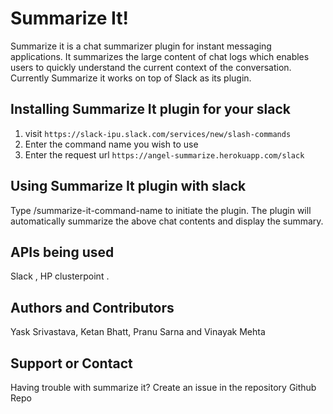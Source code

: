 # Summarize It!

Summarize it is a chat summarizer plugin for instant messaging applications. It summarizes the large content of chat logs which enables users to quickly understand the current context of the conversation. Currently Summarize it works on top of Slack as its plugin.

## Installing Summarize It plugin for your slack
1. visit `https://slack-ipu.slack.com/services/new/slash-commands`
2. Enter the command name you wish to use
3. Enter the request url `https://angel-summarize.herokuapp.com/slack`

## Using Summarize It plugin with slack
Type /summarize-it-command-name to initiate the plugin. The plugin will automatically summarize the above chat contents and display the summary.

## APIs being used
Slack , HP clusterpoint .

## Authors and Contributors
Yask Srivastava, Ketan Bhatt, Pranu Sarna and Vinayak Mehta

## Support or Contact
Having trouble with summarize it? Create an issue in the repository Github Repo

